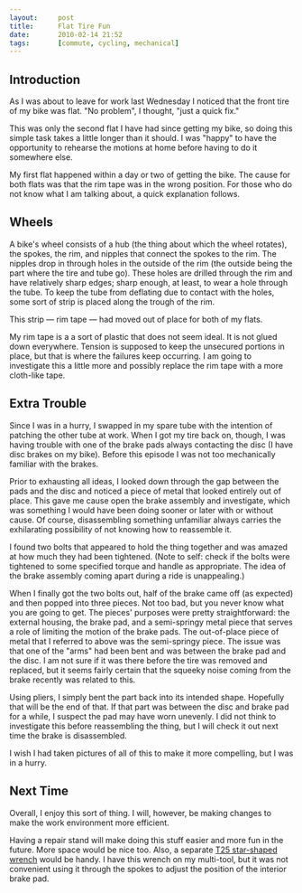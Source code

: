 ```yaml
---
layout:     post
title:      Flat Tire Fun
date:       2010-02-14 21:52
tags:       [commute, cycling, mechanical]
---
```


## Introduction
As I was about to leave for work last Wednesday I noticed that the
front tire of my bike was flat. "No problem", I thought, "just a quick
fix."

This was only the second flat I have had since getting my bike, so
doing this simple task takes a little longer than it should. I was
"happy" to have the opportunity to rehearse the motions at home before
having to do it somewhere else.

My first flat happened within a day or two of getting the bike. The
cause for both flats was that the rim tape was in the wrong
position. For those who do not know what I am talking about, a quick
explanation follows.

## Wheels

A bike's wheel consists of a hub (the thing about which the wheel
rotates), the spokes, the rim, and nipples that connect the spokes to
the rim. The nipples drop in through holes in the outside of the rim
(the outside being the part where the tire and tube go). These holes
are drilled through the rim and have relatively sharp edges; sharp
enough, at least, to wear a hole through the tube. To keep the tube
from deflating due to contact with the holes, some sort of strip is
placed along the trough of the rim.

This strip — rim tape — had moved out of place for both of my flats.

My rim tape is a a sort of plastic that does not seem ideal. It is not
glued down everywhere. Tension is supposed to keep the unsecured
portions in place, but that is where the failures keep occurring. I am
going to investigate this a little more and possibly replace the rim
tape with a more cloth-like tape.

## Extra Trouble

Since I was in a hurry, I swapped in my spare tube with the intention
of patching the other tube at work. When I got my tire back on,
though, I was having trouble with one of the brake pads always
contacting the disc (I have disc brakes on my bike). Before this
episode I was not too mechanically familiar with the brakes.

Prior to exhausting all ideas, I looked down through the gap between
the pads and the disc and noticed a piece of metal that looked
entirely out of place. This gave me cause open the brake assembly and
investigate, which was something I would have been doing sooner or
later with or without cause. Of course, disassembling something
unfamiliar always carries the exhilarating possibility of not knowing
how to reassemble it.

I found two bolts that appeared to hold the thing together and was
amazed at how much they had been tightened. (Note to self: check if
the bolts were tightened to some specified torque and handle as
appropriate. The idea of the brake assembly coming apart during a ride
is unappealing.)

When I finally got the two bolts out, half of the brake came off (as
expected) and then popped into three pieces. Not too bad, but you
never know what you are going to get. The pieces' purposes were pretty
straightforward: the external housing, the brake pad, and a
semi-springy metal piece that serves a role of limiting the motion of
the brake pads. The out-of-place piece of metal that I referred to
above was the semi-springy piece. The issue was that one of the "arms"
had been bent and was between the brake pad and the disc. I am not
sure if it was there before the tire was removed and replaced, but it
seems fairly certain that the squeeky noise coming from the brake
recently was related to this.

Using pliers, I simply bent the part back into its intended
shape. Hopefully that will be the end of that. If that part was
between the disc and brake pad for a while, I suspect the pad may have
worn unevenly. I did not think to investigate this before reassembling
the thing, but I will check it out next time the brake is
disassembled.

I wish I had taken pictures of all of this to make it more compelling,
but I was in a hurry.

## Next Time

Overall, I enjoy this sort of thing. I will, however, be making
changes to make the work environment more efficient.

Having a repair stand will make doing this stuff easier and more fun
in the future. More space would be nice too. Also, a separate [T25
star-shaped
wrench](http://www.parktool.com/products/detail.asp?cat=17&item=PH-T25)
would be handy. I have this wrench on my multi-tool, but it was not
convenient using it through the spokes to adjust the position of the
interior brake pad.

